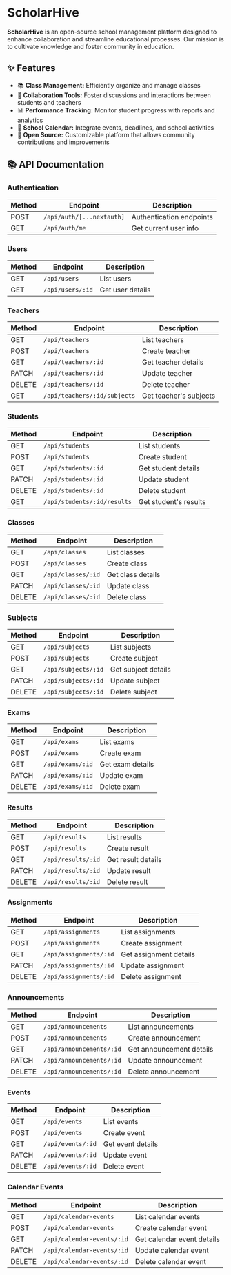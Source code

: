# ScholarHive

**ScholarHive** is an open-source school management platform designed to enhance collaboration and streamline educational processes. Our mission is to cultivate knowledge and foster community in education.

## ✨ Features

- 📚 **Class Management:** Efficiently organize and manage classes
- 👥 **Collaboration Tools:** Foster discussions and interactions between students and teachers
- 📊 **Performance Tracking:** Monitor student progress with reports and analytics
- 📅 **School Calendar:** Integrate events, deadlines, and school activities
- 🌟 **Open Source:** Customizable platform that allows community contributions and improvements

## 📚 API Documentation

### Authentication

| Method | Endpoint | Description |
|--------|----------|-------------|
| POST | `/api/auth/[...nextauth]` | Authentication endpoints |
| GET | `/api/auth/me` | Get current user info |

### Users

| Method | Endpoint | Description |
|--------|----------|-------------|
| GET | `/api/users` | List users |
| GET | `/api/users/:id` | Get user details |

### Teachers

| Method | Endpoint | Description |
|--------|----------|-------------|
| GET | `/api/teachers` | List teachers |
| POST | `/api/teachers` | Create teacher |
| GET | `/api/teachers/:id` | Get teacher details |
| PATCH | `/api/teachers/:id` | Update teacher |
| DELETE | `/api/teachers/:id` | Delete teacher |
| GET | `/api/teachers/:id/subjects` | Get teacher's subjects |

### Students

| Method | Endpoint | Description |
|--------|----------|-------------|
| GET | `/api/students` | List students |
| POST | `/api/students` | Create student |
| GET | `/api/students/:id` | Get student details |
| PATCH | `/api/students/:id` | Update student |
| DELETE | `/api/students/:id` | Delete student |
| GET | `/api/students/:id/results` | Get student's results |

### Classes

| Method | Endpoint | Description |
|--------|----------|-------------|
| GET | `/api/classes` | List classes |
| POST | `/api/classes` | Create class |
| GET | `/api/classes/:id` | Get class details |
| PATCH | `/api/classes/:id` | Update class |
| DELETE | `/api/classes/:id` | Delete class |

### Subjects

| Method | Endpoint | Description |
|--------|----------|-------------|
| GET | `/api/subjects` | List subjects |
| POST | `/api/subjects` | Create subject |
| GET | `/api/subjects/:id` | Get subject details |
| PATCH | `/api/subjects/:id` | Update subject |
| DELETE | `/api/subjects/:id` | Delete subject |

### Exams

| Method | Endpoint | Description |
|--------|----------|-------------|
| GET | `/api/exams` | List exams |
| POST | `/api/exams` | Create exam |
| GET | `/api/exams/:id` | Get exam details |
| PATCH | `/api/exams/:id` | Update exam |
| DELETE | `/api/exams/:id` | Delete exam |

### Results

| Method | Endpoint | Description |
|--------|----------|-------------|
| GET | `/api/results` | List results |
| POST | `/api/results` | Create result |
| GET | `/api/results/:id` | Get result details |
| PATCH | `/api/results/:id` | Update result |
| DELETE | `/api/results/:id` | Delete result |

### Assignments

| Method | Endpoint | Description |
|--------|----------|-------------|
| GET | `/api/assignments` | List assignments |
| POST | `/api/assignments` | Create assignment |
| GET | `/api/assignments/:id` | Get assignment details |
| PATCH | `/api/assignments/:id` | Update assignment |
| DELETE | `/api/assignments/:id` | Delete assignment |

### Announcements

| Method | Endpoint | Description |
|--------|----------|-------------|
| GET | `/api/announcements` | List announcements |
| POST | `/api/announcements` | Create announcement |
| GET | `/api/announcements/:id` | Get announcement details |
| PATCH | `/api/announcements/:id` | Update announcement |
| DELETE | `/api/announcements/:id` | Delete announcement |

### Events

| Method | Endpoint | Description |
|--------|----------|-------------|
| GET | `/api/events` | List events |
| POST | `/api/events` | Create event |
| GET | `/api/events/:id` | Get event details |
| PATCH | `/api/events/:id` | Update event |
| DELETE | `/api/events/:id` | Delete event |

### Calendar Events

| Method | Endpoint | Description |
|--------|----------|-------------|
| GET | `/api/calendar-events` | List calendar events |
| POST | `/api/calendar-events` | Create calendar event |
| GET | `/api/calendar-events/:id` | Get calendar event details |
| PATCH | `/api/calendar-events/:id` | Update calendar event |
| DELETE | `/api/calendar-events/:id` | Delete calendar event |
